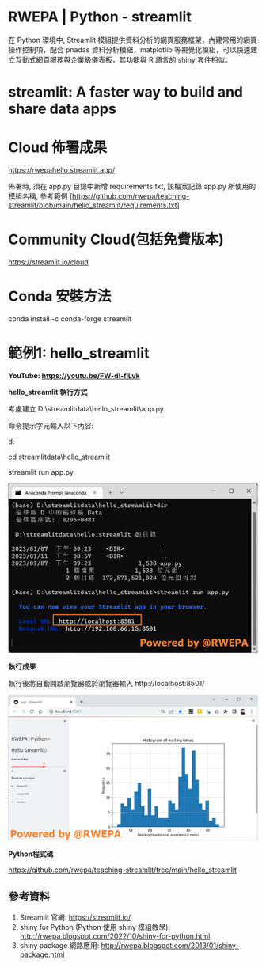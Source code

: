# RWEPA | Python - streamlit

在 Python 環境中, Streamlit 模組提供資料分析的網頁服務框架，內建常用的網頁操作控制項，配合 pnadas 資料分析模組，matplotlib 等視覺化模組，可以快速建立互動式網頁服務與企業級儀表板，其功能與 R 語言的 shiny 套件相似。

# streamlit: A faster way to build and share data apps

# Cloud 佈署成果

https://rwepahello.streamlit.app/

佈署時, 須在 app.py 目錄中新增 requirements.txt, 該檔案記錄 app.py 所使用的模組名稱, 參考範例 [https://github.com/rwepa/teaching-streamlit/blob/main/hello_streamlit/requirements.txt]

# Community Cloud(包括免費版本)

https://streamlit.io/cloud

# Conda 安裝方法

conda install -c conda-forge streamlit

# 範例1: hello_streamlit 

**YouTube: https://youtu.be/FW-dl-flLvk**

**hello_streamlit 執行方式**

考慮建立 D:\streamlitdata\hello_streamlit\app.py

命令提示字元輸入以下內容:

d:

cd streamlitdata\hello_streamlit

streamlit run app.py

![image](https://github.com/rwepa/teaching-streamlit/blob/main/images/hello_streamlit_run.png)

**執行成果**

執行後將自動開啟瀏覽器或於瀏覽器輸入 http://localhost:8501/

![image](https://github.com/rwepa/teaching-streamlit/blob/main/images/hello_streamlit_result.png)

**Python程式碼**

https://github.com/rwepa/teaching-streamlit/tree/main/hello_streamlit

## 參考資料

1. Streamlit 官網: https://streamlit.io/
2. shiny for Python (Python 使用 shiny 模組教學): http://rwepa.blogspot.com/2022/10/shiny-for-python.html
3. shiny package 網路應用: http://rwepa.blogspot.com/2013/01/shiny-package.html
